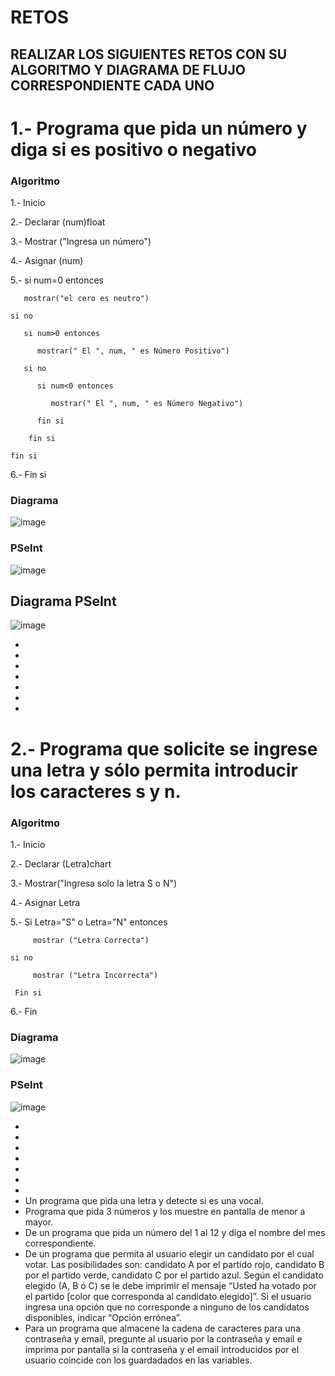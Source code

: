 # RETOS
## REALIZAR LOS SIGUIENTES RETOS CON SU ALGORITMO Y DIAGRAMA DE FLUJO CORRESPONDIENTE CADA UNO 

#  1.- Programa que pida un número y diga si es positivo o negativo

### Algoritmo

1.- Inicio

2.- Declarar (num)float

3.- Mostrar ("Ingresa un número")

4.- Asignar (num)

5.- si num=0 entonces

       mostrar("el cero es neutro")
       
    si no   
    
       si num>0 entonces
       
          mostrar(" El ", num, " es Número Positivo")
          
       si no
       
          si num<0 entonces
          
             mostrar(" El ", num, " es Número Negativo")
             
          fin si
          
        fin si
        
    fin si
    
6.- Fin si    
        

### Diagrama

![image](https://user-images.githubusercontent.com/104279605/167274592-fc954535-6f23-4285-ba99-80ca59c240dc.png)


### PSeInt

![image](https://user-images.githubusercontent.com/104279605/167274602-3addac62-e902-4a76-a2f8-33d2704520d9.png)

## Diagrama PSeInt

![image](https://user-images.githubusercontent.com/104279605/167274956-4ab6b2c4-1e19-40be-b2ad-ed965daf4126.png)



*
*
*
*
*
*
*




# 2.- Programa que solicite se ingrese una letra y sólo permita introducir los caracteres s y n.

### Algoritmo

1.- Inicio

2.- Declarar (Letra)chart

3.- Mostrar("Ingresa solo la letra S o N")

4.- Asignar Letra

5.- Si Letra="S" o Letra="N" entonces

         mostrar ("Letra Correcta")
    
    si no
  
         mostrar ("Letra Incorrecta")
         
     Fin si
     
6.- Fin     


### Diagrama

![image](https://user-images.githubusercontent.com/104279605/167274905-b75a0139-df2d-4e23-b0a3-690a7dfb87bc.png)


### PSeInt

![image](https://user-images.githubusercontent.com/104279605/167274899-484e8b60-2b3d-40ea-8ffd-5482f7562198.png)

*
*
*
*
*
*
*
* Un programa que pida una letra y detecte si es una vocal. 
* Programa que pida 3 números y los muestre en pantalla de menor a mayor.  
* De un programa que pida un número del 1 al 12 y diga el nombre del mes correspondiente.
* De un programa que permita al usuario elegir un candidato por el cual votar. Las posibilidades son: candidato A por el partido rojo, candidato B por el partido verde, candidato C por el partido azul. Según el candidato elegido (A, B ó C) se le debe imprimir el mensaje “Usted ha votado por el partido [color que corresponda al candidato elegido]”. Si el usuario ingresa una opción que no corresponde a ninguno de los candidatos disponibles, indicar “Opción errónea”.
* Para un programa que almacene la cadena de caracteres para una contraseña y email, pregunte al usuario por la contraseña y email e imprima por pantalla si la contraseña y el email introducidos por el usuario coincide con los guardadados en las variables.
